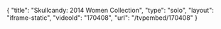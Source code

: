 {
    "title": "Skullcandy: 2014 Women Collection",
    "type": "solo",
    "layout": "iframe-static",
    "videoId": "170408",
    "url": "\/tvpembed\/170408"
}